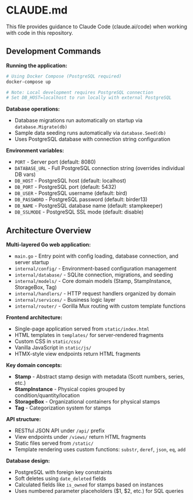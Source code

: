 # CLAUDE.md

This file provides guidance to Claude Code (claude.ai/code) when working with code in this repository.

## Development Commands

**Running the application:**
```bash
# Using Docker Compose (PostgreSQL required)
docker-compose up

# Note: Local development requires PostgreSQL connection
# Set DB_HOST=localhost to run locally with external PostgreSQL
```

**Database operations:**
- Database migrations run automatically on startup via `database.Migrate(db)`
- Sample data seeding runs automatically via `database.Seed(db)`
- Uses PostgreSQL database with connection string configuration

**Environment variables:**
- `PORT` - Server port (default: 8080)
- `DATABASE_URL` - Full PostgreSQL connection string (overrides individual DB vars)
- `DB_HOST` - PostgreSQL host (default: localhost)
- `DB_PORT` - PostgreSQL port (default: 5432)
- `DB_USER` - PostgreSQL username (default: bird)
- `DB_PASSWORD` - PostgreSQL password (default: birder13)
- `DB_NAME` - PostgreSQL database name (default: stampkeeper)
- `DB_SSLMODE` - PostgreSQL SSL mode (default: disable)

## Architecture Overview

**Multi-layered Go web application:**
- `main.go` - Entry point with config loading, database connection, and server startup
- `internal/config/` - Environment-based configuration management
- `internal/database/` - SQLite connection, migrations, and seeding
- `internal/models/` - Core domain models (Stamp, StampInstance, StorageBox, Tag)
- `internal/handlers/` - HTTP request handlers organized by domain
- `internal/services/` - Business logic layer
- `internal/router/` - Gorilla Mux routing with custom template functions

**Frontend architecture:**
- Single-page application served from `static/index.html`
- HTML templates in `templates/` for server-rendered fragments
- Custom CSS in `static/css/`
- Vanilla JavaScript in `static/js/`
- HTMX-style view endpoints return HTML fragments

**Key domain concepts:**
- **Stamp** - Abstract stamp design with metadata (Scott numbers, series, etc.)
- **StampInstance** - Physical copies grouped by condition/quantity/location
- **StorageBox** - Organizational containers for physical stamps
- **Tag** - Categorization system for stamps

**API structure:**
- RESTful JSON API under `/api/` prefix
- View endpoints under `/views/` return HTML fragments
- Static files served from `/static/`
- Template rendering uses custom functions: `substr`, `deref`, `json`, `eq`, `add`

**Database design:**
- PostgreSQL with foreign key constraints
- Soft deletes using `date_deleted` fields
- Calculated fields like `is_owned` for stamps based on instances
- Uses numbered parameter placeholders ($1, $2, etc.) for SQL queries